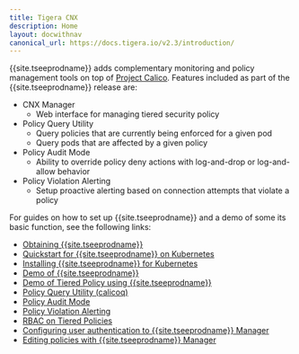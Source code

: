 ```yaml
---
title: Tigera CNX
description: Home
layout: docwithnav
canonical_url: https://docs.tigera.io/v2.3/introduction/
---
```


{{site.tseeprodname}} adds complementary monitoring and policy management
tools on top of [Project Calico](about-calico). Features included as part of
the {{site.tseeprodname}} release are:


* CNX Manager
  * Web interface for managing tiered security policy
* Policy Query Utility
  * Query policies that are currently being enforced for a given pod
  * Query pods that are affected by a given policy
* Policy Audit Mode
  * Ability to override policy deny actions with log-and-drop or log-and-allow behavior
* Policy Violation Alerting
  * Setup proactive alerting based on connection attempts that violate a policy

For guides on how to set up {{site.tseeprodname}} and a demo of some its basic function, see the following links:


* [Obtaining {{site.tseeprodname}}](../getting-started/)
* [Quickstart for {{site.tseeprodname}} on Kubernetes](../getting-started/kubernetes/)
* [Installing {{site.tseeprodname}} for Kubernetes](../getting-started/kubernetes/installation/hosted/)
* [Demo of {{site.tseeprodname}}](../getting-started/cnx/simple-policy-cnx/)
* [Demo of Tiered Policy using {{site.tseeprodname}}](../getting-started/cnx/tiered-policy-cnx/)
* [Policy Query Utility (calicoq)](../reference/calicoq/)
* [Policy Audit Mode](../reference/cnx/policy-auditing)
* [Policy Violation Alerting](../reference/cnx/policy-violations)
* [RBAC on Tiered Policies](../reference/cnx/rbac-tiered-policies)
* [Configuring user authentication to {{site.tseeprodname}} Manager](../reference/cnx/authentication)
* [Editing policies with {{site.tseeprodname}} Manager](../reference/cnx/policy-editor)
